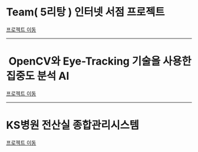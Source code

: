 
# Team( 5리탕 ) 인터넷 서점 프로젝트

[프로젝트 이동](https://github.com/nhnacademy-be6-5ritang)

---

# ­	OpenCV와 Eye-Tracking 기술을 사용한 집중도 분석 AI

[프로젝트 이동](https://github.com/Daun0808/concentration)

---

# KS병원 전산실 종합관리시스템
[프로젝트 이동](https://github.com/Daun0808/KS_Project)
